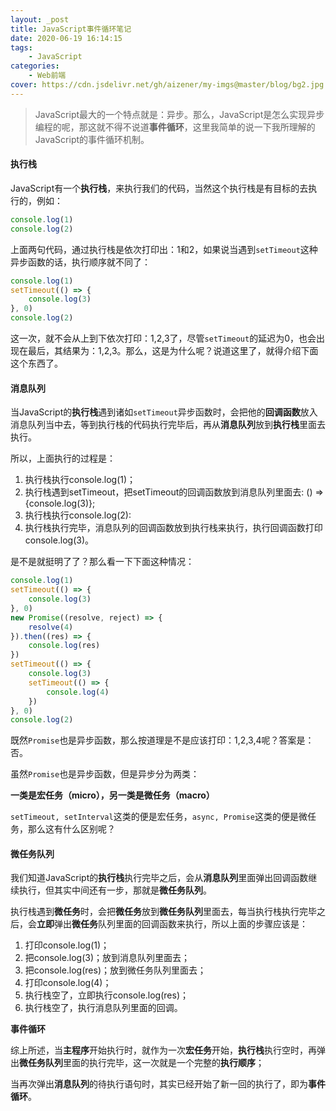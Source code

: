 ```yaml
---
layout: _post
title: JavaScript事件循环笔记
date: 2020-06-19 16:14:15
tags:
	- JavaScript
categories:
    - Web前端
cover: https://cdn.jsdelivr.net/gh/aizener/my-imgs@master/blog/bg2.jpg
---
```


> JavaScript最大的一个特点就是：异步。那么，JavaScript是怎么实现异步编程的呢，那这就不得不说道**事件循环**，这里我简单的说一下我所理解的JavaScript的事件循环机制。

#### 执行栈

JavaScript有一个**执行栈**，来执行我们的代码，当然这个执行栈是有目标的去执行的，例如：

```js
console.log(1)
console.log(2)
```

上面两句代码，通过执行栈是依次打印出：1和2，如果说当遇到`setTimeout`这种异步函数的话，执行顺序就不同了：

```js
console.log(1)
setTimeout(() => {
    console.log(3)
}, 0)
console.log(2)
```

这一次，就不会从上到下依次打印：1,2,3了，尽管`setTimeout`的延迟为0，也会出现在最后，其结果为：1,2,3。那么，这是为什么呢？说道这里了，就得介绍下面这个东西了。

#### 消息队列

当JavaScript的**执行栈**遇到诸如`setTimeout`异步函数时，会把他的**回调函数**放入消息队列当中去，等到执行栈的代码执行完毕后，再从**消息队列**放到**执行栈**里面去执行。

所以，上面执行的过程是：

1. 执行栈执行console.log(1)；
2. 执行栈遇到setTimeout，把setTimeout的回调函数放到消息队列里面去: () => {console.log(3)};
3. 执行栈执行console.log(2):
4. 执行栈执行完毕，消息队列的回调函数放到执行栈来执行，执行回调函数打印console.log(3)。

是不是就挺明了了？那么看一下下面这种情况：

```js
console.log(1)
setTimeout(() => {
    console.log(3)
}, 0)
new Promise((resolve, reject) => {
    resolve(4)
}).then((res) => {
    console.log(res)
})
setTimeout(() => {
    console.log(3)
    setTimeout(() => {
        console.log(4)
    })
}, 0)
console.log(2)
```

既然`Promise`也是异步函数，那么按道理是不是应该打印：1,2,3,4呢？答案是：否。

虽然`Promise`也是异步函数，但是异步分为两类：

**一类是宏任务（micro），另一类是微任务（macro）**

`setTimeout, setInterval`这类的便是宏任务，`async, Promise`这类的便是微任务，那么这有什么区别呢？

#### 微任务队列

我们知道JavaScript的**执行栈**执行完毕之后，会从**消息队列**里面弹出回调函数继续执行，但其实中间还有一步，那就是**微任务队列**。

执行栈遇到**微任务**时，会把**微任务**放到**微任务队列**里面去，每当执行栈执行完毕之后，会**立即**弹出**微任务**队列里面的回调函数来执行，所以上面的步骤应该是：

1.  打印console.log(1)；
2.  把console.log(3)；放到消息队列里面去；
3. 把console.log(res)；放到微任务队列里面去；
4. 打印console.log(4)；
5. 执行栈空了，立即执行console.log(res)；
6. 执行栈空了，执行消息队列里面的回调。

**事件循环**

综上所述，当**主程序**开始执行时，就作为一次**宏任务**开始，**执行栈**执行空时，再弹出**微任务队列**里面的执行完毕，这一次就是一个完整的**执行顺序**；

当再次弹出**消息队列**的待执行语句时，其实已经开始了新一回的执行了，即为**事件循环**。